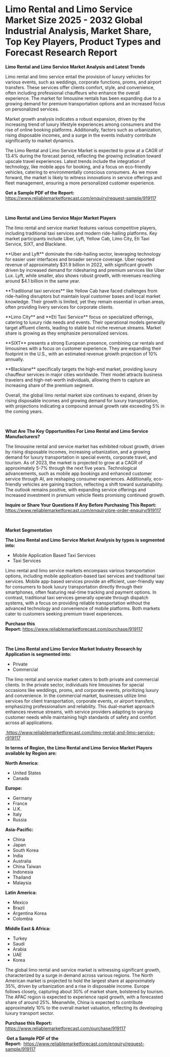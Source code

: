 <p><h1>Limo Rental and Limo Service Market Size 2025 - 2032 Global Industrial Analysis, Market Share, Top Key Players, Product Types and Forecast Research Report</h1></p><p><strong>Limo Rental and Limo Service Market Analysis and Latest Trends</strong></p>
<p><p>Limo rental and limo service entail the provision of luxury vehicles for various events, such as weddings, corporate functions, proms, and airport transfers. These services offer clients comfort, style, and convenience, often including professional chauffeurs who enhance the overall experience. The market for limousine rentals has been expanding due to a growing demand for premium transportation options and an increased focus on personalized services.</p><p>Market growth analysis indicates a robust expansion, driven by the increasing trend of luxury lifestyle experiences among consumers and the rise of online booking platforms. Additionally, factors such as urbanization, rising disposable incomes, and a surge in the events industry contribute significantly to market dynamics. </p><p>The Limo Rental and Limo Service Market is expected to grow at a CAGR of 13.4% during the forecast period, reflecting the growing inclination toward upscale travel experiences. Latest trends include the integration of technology, like mobile apps for booking, and a focus on eco-friendly vehicles, catering to environmentally conscious consumers. As we move forward, the market is likely to witness innovations in service offerings and fleet management, ensuring a more personalized customer experience.</p></p>
<p><strong>Get a Sample PDF of the Report:&nbsp;</strong> <a href="https://www.reliablemarketforecast.com/enquiry/request-sample/919117?utm_campaign=3498&utm_medium=2&utm_source=Github&utm_content=ia&utm_term=18042025&utm_id=limo-rental-and-limo-service">https://www.reliablemarketforecast.com/enquiry/request-sample/919117</a></p>
<p>&nbsp;</p>
<p><strong>Limo Rental and Limo Service Major Market Players</strong></p>
<p><p>The limo rental and service market features various competitive players, including traditional taxi services and modern ride-hailing platforms. Key market participants include Uber, Lyft, Yellow Cab, Limo City, Eti Taxi Service, SIXT, and Blacklane. </p><p>**Uber and Lyft** dominate the ride-hailing sector, leveraging technology for easier user interfaces and broader service coverage. Uber reported revenue of approximately $31.9 billion in 2022, with significant growth driven by increased demand for ridesharing and premium services like Uber Lux. Lyft, while smaller, also shows robust growth, with revenues reaching around $4.1 billion in the same year.</p><p>**Traditional taxi services** like Yellow Cab have faced challenges from ride-hailing disruptors but maintain loyal customer bases and local market knowledge. Their growth is limited, yet they remain essential in urban areas, often providing livery services for corporate clients.</p><p>**Limo City** and **Eti Taxi Service** focus on specialized offerings, catering to luxury ride needs and events. Their operational models generally target affluent clients, leading to stable but niche revenue streams. Market share is growing as they emphasize personalized services.</p><p>**SIXT** presents a strong European presence, combining car rentals and limousines with a focus on customer experience. They are expanding their footprint in the U.S., with an estimated revenue growth projection of 10% annually.</p><p>**Blacklane** specifically targets the high-end market, providing luxury chauffeur services in major cities worldwide. Their model attracts business travelers and high-net-worth individuals, allowing them to capture an increasing share of the premium segment.</p><p>Overall, the global limo rental market size continues to expand, driven by rising disposable incomes and growing demand for luxury transportation, with projections indicating a compound annual growth rate exceeding 5% in the coming years.</p></p>
<p>&nbsp;</p>
<p><strong>What Are The Key Opportunities For Limo Rental and Limo Service Manufacturers?</strong></p>
<p><p>The limousine rental and service market has exhibited robust growth, driven by rising disposable incomes, increasing urbanization, and a growing demand for luxury transportation in special events, corporate travel, and tourism. As of 2023, the market is projected to grow at a CAGR of approximately 5-7% through the next five years. Technological advancements, such as mobile app bookings and enhanced customer service through AI, are reshaping consumer experiences. Additionally, eco-friendly vehicles are gaining traction, reflecting a shift toward sustainability. The outlook remains positive, with expanding service offerings and increased investment in premium vehicle fleets promising continued growth.</p></p>
<p><strong>Inquire or Share Your Questions If Any Before Purchasing This Report:</strong> <a href="https://www.reliablemarketforecast.com/enquiry/pre-order-enquiry/919117?utm_campaign=3498&utm_medium=2&utm_source=Github&utm_content=ia&utm_term=18042025&utm_id=limo-rental-and-limo-service">https://www.reliablemarketforecast.com/enquiry/pre-order-enquiry/919117</a></p>
<p>&nbsp;</p>
<p><strong>Market Segmentation</strong></p>
<p><strong>The Limo Rental and Limo Service Market Analysis by types is segmented into:</strong></p>
<p><ul><li>Mobile Application Based Taxi Services</li><li>Taxi Services</li></ul></p>
<p><p>Limo rental and limo service markets encompass various transportation options, including mobile application-based taxi services and traditional taxi services. Mobile app-based services provide an efficient, user-friendly way for consumers to book luxury transportation directly through their smartphones, often featuring real-time tracking and payment options. In contrast, traditional taxi services generally operate through dispatch systems, with a focus on providing reliable transportation without the advanced technology and convenience of mobile platforms. Both markets cater to customers seeking premium travel experiences.</p></p>
<p><strong>Purchase this Report:&nbsp;</strong><a href="https://www.reliablemarketforecast.com/purchase/919117?utm_campaign=3498&utm_medium=2&utm_source=Github&utm_content=ia&utm_term=18042025&utm_id=limo-rental-and-limo-service">https://www.reliablemarketforecast.com/purchase/919117</a></p>
<p>&nbsp;</p>
<p><strong>The Limo Rental and Limo Service Market Industry Research by Application is segmented into:</strong></p>
<p><ul><li>Private</li><li>Commercial</li></ul></p>
<p><p>The limo rental and service market caters to both private and commercial clients. In the private sector, individuals hire limousines for special occasions like weddings, proms, and corporate events, prioritizing luxury and convenience. In the commercial market, businesses utilize limo services for client transportation, corporate events, or airport transfers, emphasizing professionalism and reliability. This dual-market approach enhances revenue streams, with service providers adapting to varying customer needs while maintaining high standards of safety and comfort across all applications.</p></p>
<p><a href="https://www.reliablemarketforecast.com/limo-rental-and-limo-service-r919117?utm_campaign=3498&utm_medium=2&utm_source=Github&utm_content=ia&utm_term=18042025&utm_id=limo-rental-and-limo-service">&nbsp;https://www.reliablemarketforecast.com/limo-rental-and-limo-service-r919117</a></p>
<p><strong>In terms of Region, the Limo Rental and Limo Service Market Players available by Region are:</strong></p>
<p>
    <p> <strong> North America: </strong>
        <ul>
            <li>United States</li>
            <li>Canada</li>
        </ul>
        </p> 
    <p> <strong> Europe: </strong>
        <ul>
            <li>Germany</li>
            <li>France</li>
            <li>U.K.</li>
            <li>Italy</li>
            <li>Russia</li>
        </ul>
        </p> 
    <p> <strong> Asia-Pacific: </strong>
        <ul>
            <li>China</li>
            <li>Japan</li>
            <li>South Korea</li>
            <li>India</li>
            <li>Australia</li>
            <li>China Taiwan</li>
            <li>Indonesia</li>
            <li>Thailand</li>
            <li>Malaysia</li>
        </ul>
        </p> 
    <p> <strong> Latin America: </strong>
        <ul>
            <li>Mexico</li>
            <li>Brazil</li>
            <li>Argentina Korea</li>
            <li>Colombia</li>
        </ul>
        </p> 
    <p> <strong> Middle East & Africa: </strong>
        <ul>
            <li>Turkey</li>
            <li>Saudi</li>
            <li>Arabia</li>
            <li>UAE</li>
            <li>Korea</li>
        </ul>
    </p>
    </p>
<p><p>The global limo rental and service market is witnessing significant growth, characterized by a surge in demand across various regions. The North American market is projected to hold the largest share at approximately 35%, driven by urbanization and a rise in disposable income. Europe follows closely, capturing about 30% of market share, bolstered by tourism. The APAC region is expected to experience rapid growth, with a forecasted share of around 25%. Meanwhile, China is expected to contribute approximately 10% to the overall market valuation, reflecting its developing luxury transport sector.</p></p>
<p><strong>Purchase this Report: </strong><a href="https://www.reliablemarketforecast.com/purchase/919117?utm_campaign=3498&utm_medium=2&utm_source=Github&utm_content=ia&utm_term=18042025&utm_id=limo-rental-and-limo-service">https://www.reliablemarketforecast.com/purchase/919117</a></p>
<p>&nbsp;<strong>Get a Sample PDF of the Report:&nbsp;&nbsp;</strong><a href="https://www.reliablemarketforecast.com/enquiry/request-sample/919117?utm_campaign=3498&utm_medium=2&utm_source=Github&utm_content=ia&utm_term=18042025&utm_id=limo-rental-and-limo-service">https://www.reliablemarketforecast.com/enquiry/request-sample/919117</a></p>
<p><strong></strong></p>
<p><p></p><p></p><p></p></p>